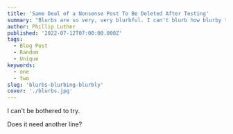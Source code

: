 ```yaml
---
title: 'Same Deal of a Nonsense Post To Be Deleted After Testing'
summary: "Blurbs are so very, very blurbful. I can't blurb how blurby these blurbs tend to blurb. If all blurbs blurbed so blurby, we'd blurb for blurbs."
author: Phillip Luther
published: '2022-07-12T07:00:00.000Z'
tags:
  - Blog Post
  - Random
  - Unique
keywords:
  - one
  - two
slug: 'blurbs-blurbing-blurbly'
cover: './blurbs.jpg'
---
```


I can't be bothered to try.

Does it need another line?
